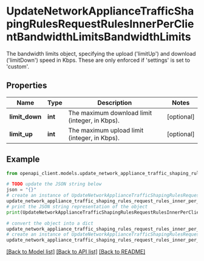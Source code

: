 # UpdateNetworkApplianceTrafficShapingRulesRequestRulesInnerPerClientBandwidthLimitsBandwidthLimits

The bandwidth limits object, specifying the upload ('limitUp') and download ('limitDown') speed in Kbps. These are only enforced if 'settings' is set to 'custom'.

## Properties

Name | Type | Description | Notes
------------ | ------------- | ------------- | -------------
**limit_down** | **int** | The maximum download limit (integer, in Kbps). | [optional] 
**limit_up** | **int** | The maximum upload limit (integer, in Kbps). | [optional] 

## Example

```python
from openapi_client.models.update_network_appliance_traffic_shaping_rules_request_rules_inner_per_client_bandwidth_limits_bandwidth_limits import UpdateNetworkApplianceTrafficShapingRulesRequestRulesInnerPerClientBandwidthLimitsBandwidthLimits

# TODO update the JSON string below
json = "{}"
# create an instance of UpdateNetworkApplianceTrafficShapingRulesRequestRulesInnerPerClientBandwidthLimitsBandwidthLimits from a JSON string
update_network_appliance_traffic_shaping_rules_request_rules_inner_per_client_bandwidth_limits_bandwidth_limits_instance = UpdateNetworkApplianceTrafficShapingRulesRequestRulesInnerPerClientBandwidthLimitsBandwidthLimits.from_json(json)
# print the JSON string representation of the object
print(UpdateNetworkApplianceTrafficShapingRulesRequestRulesInnerPerClientBandwidthLimitsBandwidthLimits.to_json())

# convert the object into a dict
update_network_appliance_traffic_shaping_rules_request_rules_inner_per_client_bandwidth_limits_bandwidth_limits_dict = update_network_appliance_traffic_shaping_rules_request_rules_inner_per_client_bandwidth_limits_bandwidth_limits_instance.to_dict()
# create an instance of UpdateNetworkApplianceTrafficShapingRulesRequestRulesInnerPerClientBandwidthLimitsBandwidthLimits from a dict
update_network_appliance_traffic_shaping_rules_request_rules_inner_per_client_bandwidth_limits_bandwidth_limits_from_dict = UpdateNetworkApplianceTrafficShapingRulesRequestRulesInnerPerClientBandwidthLimitsBandwidthLimits.from_dict(update_network_appliance_traffic_shaping_rules_request_rules_inner_per_client_bandwidth_limits_bandwidth_limits_dict)
```
[[Back to Model list]](../README.md#documentation-for-models) [[Back to API list]](../README.md#documentation-for-api-endpoints) [[Back to README]](../README.md)


